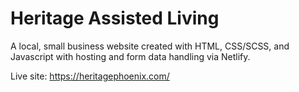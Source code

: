 # Heritage Assisted Living

A local, small business website created with HTML, CSS/SCSS, and Javascript with hosting and form data handling via Netlify.

Live site: https://heritagephoenix.com/
